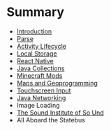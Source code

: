 # Summary

* [Introduction](README.md)
* [Parse](chapter1.md)
* [Activity Lifecycle](activity_lifecycle.md)
* [Local Storage](local_storage.md)
* [React Native](react_native.md)
* [Java Collections](java_collections.md)
* [Minecraft Mods](minecraft_mods.md)
* [Maps and Geoprogramming](maps_and_geoprogramming.md)
* [Touchscreen Input](touchscreen_input.md)
* [Java Networking](java_networking.md)
* Image Loading
* [The Sound Institute of So Und](so_und.md)
* All Aboard the Statebus

